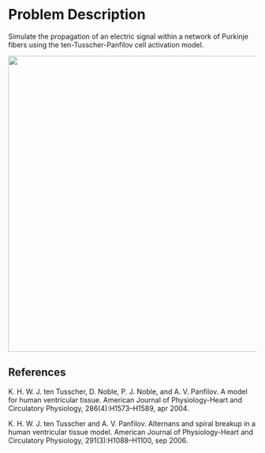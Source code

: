 
# **Problem Description**

Simulate the propagation of an electric signal within a network of Purkinje fibers using the ten-Tusscher-Panfilov cell activation model.

<p align="center">
   <img src="./activation_10fps.gif" width="600">
</p>

## References
K. H. W. J. ten Tusscher, D. Noble, P. J. Noble, and A. V. Panfilov. A model for human ventricular tissue. American Journal of Physiology-Heart and Circulatory Physiology,
286(4):H1573–H1589, apr 2004.

K. H. W. J. ten Tusscher and A. V. Panfilov. Alternans and spiral breakup in a human
ventricular tissue model. American Journal of Physiology-Heart and Circulatory Physiology,
291(3):H1088–H1100, sep 2006.

